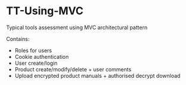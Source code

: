 # TT-Using-MVC

Typical tools assessment using MVC architectural pattern

Contains:
- Roles for users
- Cookie authentication
- User create/login
- Product create/modify/delete + user comments
- Upload encrypted product manuals + authorised decrypt download
